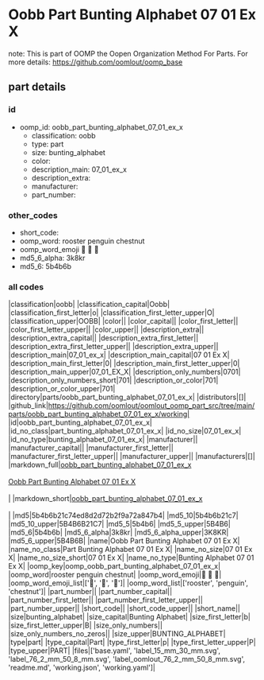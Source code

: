 # Oobb Part Bunting Alphabet 07 01 Ex X  

note: This is part of OOMP the Oopen Organization Method For Parts. For more details: https://github.com/oomlout/oomp_base

##  part details





### id
* oomp_id: oobb_part_bunting_alphabet_07_01_ex_x
  * classification: oobb
  * type: part
  * size: bunting_alphabet
  * color: 
  * description_main: 07_01_ex_x
  * description_extra: 
  * manufacturer: 
  * part_number: 

### other_codes
* short_code: 
* oomp_word: rooster penguin chestnut
* oomp_word_emoji :rooster: :penguin: :chestnut:
* md5_6_alpha: 3k8kr
* md5_6: 5b4b6b

### all codes 
|classification|oobb|
|classification_capital|Oobb|
|classification_first_letter|o|
|classification_first_letter_upper|O|
|classification_upper|OOBB|
|color||
|color_capital||
|color_first_letter||
|color_first_letter_upper||
|color_upper||
|description_extra||
|description_extra_capital||
|description_extra_first_letter||
|description_extra_first_letter_upper||
|description_extra_upper||
|description_main|07_01_ex_x|
|description_main_capital|07 01 Ex X|
|description_main_first_letter|0|
|description_main_first_letter_upper|0|
|description_main_upper|07_01_EX_X|
|description_only_numbers|0701|
|description_only_numbers_short|701|
|description_or_color|701|
|description_or_color_upper|701|
|directory|parts/oobb_part_bunting_alphabet_07_01_ex_x|
|distributors|[]|
|github_link|https://github.com/oomlout/oomlout_oomp_part_src/tree/main/parts/oobb_part_bunting_alphabet_07_01_ex_x/working|
|id|oobb_part_bunting_alphabet_07_01_ex_x|
|id_no_class|part_bunting_alphabet_07_01_ex_x|
|id_no_size|07_01_ex_x|
|id_no_type|bunting_alphabet_07_01_ex_x|
|manufacturer||
|manufacturer_capital||
|manufacturer_first_letter||
|manufacturer_first_letter_upper||
|manufacturer_upper||
|manufacturers|[]|
|markdown_full|[oobb_part_bunting_alphabet_07_01_ex_x](https://github.com/oomlout/oomlout_oomp_part_src/tree/main/parts/oobb_part_bunting_alphabet_07_01_ex_x/working)<br>[](https://github.com/oomlout/oomlout_oomp_part_src/tree/main/parts/oobb_part_bunting_alphabet_07_01_ex_x/working)<br>[Oobb Part Bunting Alphabet 07 01 Ex X](https://github.com/oomlout/oomlout_oomp_part_src/tree/main/parts/oobb_part_bunting_alphabet_07_01_ex_x/working)<br><br>|
|markdown_short|[oobb_part_bunting_alphabet_07_01_ex_x](https://github.com/oomlout/oomlout_oomp_part_src/tree/main/parts/oobb_part_bunting_alphabet_07_01_ex_x/working)<br><br>|
|md5|5b4b6b21c74ed8d2d72b2f9a72a847b4|
|md5_10|5b4b6b21c7|
|md5_10_upper|5B4B6B21C7|
|md5_5|5b4b6|
|md5_5_upper|5B4B6|
|md5_6|5b4b6b|
|md5_6_alpha|3k8kr|
|md5_6_alpha_upper|3K8KR|
|md5_6_upper|5B4B6B|
|name|Oobb Part Bunting Alphabet 07 01 Ex X|
|name_no_class|Part Bunting Alphabet 07 01 Ex X|
|name_no_size|07 01 Ex X|
|name_no_size_short|07 01 Ex X|
|name_no_type|Bunting Alphabet 07 01 Ex X|
|oomp_key|oomp_oobb_part_bunting_alphabet_07_01_ex_x|
|oomp_word|rooster penguin chestnut|
|oomp_word_emoji|:rooster: :penguin: :chestnut:|
|oomp_word_emoji_list|[':rooster:', ':penguin:', ':chestnut:']|
|oomp_word_list|['rooster', 'penguin', 'chestnut']|
|part_number||
|part_number_capital||
|part_number_first_letter||
|part_number_first_letter_upper||
|part_number_upper||
|short_code||
|short_code_upper||
|short_name||
|size|bunting_alphabet|
|size_capital|Bunting Alphabet|
|size_first_letter|b|
|size_first_letter_upper|B|
|size_only_numbers||
|size_only_numbers_no_zeros||
|size_upper|BUNTING_ALPHABET|
|type|part|
|type_capital|Part|
|type_first_letter|p|
|type_first_letter_upper|P|
|type_upper|PART|
|files|['base.yaml', 'label_15_mm_30_mm.svg', 'label_76_2_mm_50_8_mm.svg', 'label_oomlout_76_2_mm_50_8_mm.svg', 'readme.md', 'working.json', 'working.yaml']|
